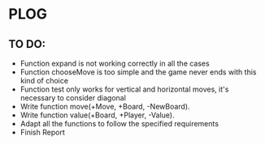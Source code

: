 # PLOG

## TO DO:
- Function expand is not working correctly in all the cases
- Function chooseMove is too simple and the game never ends with this kind of choice
- Function test only works for vertical and horizontal moves, it's necessary to consider diagonal
- Write function move(+Move, +Board, -NewBoard).
- Write function value(+Board, +Player, -Value).
- Adapt all the functions to follow the specified requirements
- Finish Report
